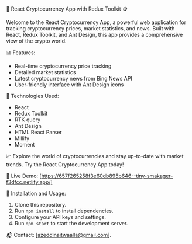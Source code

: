 🚀 React Cryptocurrency App with Redux Toolkit 🪙

Welcome to the React Cryptocurrency App, a powerful web application for tracking cryptocurrency prices, market statistics, and news. Built with React, Redux Toolkit, and Ant Design, this app provides a comprehensive view of the crypto world.

📊 Features:
- Real-time cryptocurrency price tracking
- Detailed market statistics
- Latest cryptocurrency news from Bing News API
- User-friendly interface with Ant Design icons

🔧 Technologies Used:
- React
- Redux Toolkit
- RTK query
- Ant Design
- HTML React Parser
- Millify
- Moment

📈 Explore the world of cryptocurrencies and stay up-to-date with market trends. Try the React Cryptocurrency App today!

🔗 Live Demo:
[https://657f265258f3e60db895b646--tiny-smakager-f3dfcc.netlify.app/]

📝 Installation and Usage:
1. Clone this repository.
2. Run `npm install` to install dependencies.
3. Configure your API keys and settings.
4. Run `npm start` to start the development server.

📬 Contact:
[azeddinaitwaalla@gmail.com].
